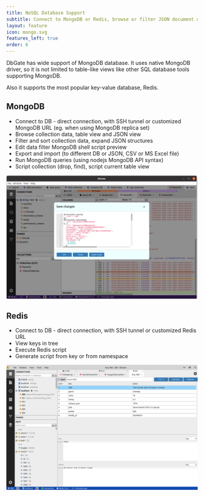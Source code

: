 ```yaml
---
title: NoSQL Database Support
subtitle: Connect to MongoDB or Redis, browse or filter JSON document data
layout: feature
icon: mongo.svg
features_left: true
order: 6
---
```


DbGate has wide support of MongoDB database. It uses native MongoDB driver, so it is not limited to table-like views like other SQL database tools supporting MongoDB.

Also it supports the most popular key-value database, Redis.

## MongoDB

* Connect to DB - direct connection, with SSH tunnel or customized MongoDB URL (eg. when using MongoDB replica set)
* Browse collection data, table view and JSON view
* Filter and sort collection data, expand JSON structures
* Edit data filter MongoDB shell script preview
* Export and import (to different DB or JSON, CSV or MS Excel file)
* Run MongoDB queries (using nodejs MongoDB API syntax)
* Script collection (drop, find), script current table view

![Mongo](/assets/screenshots/mongosave.png)

## Redis
* Connect to DB - direct connection, with SSH tunnel or customized Redis URL
* View keys in tree
* Execute Redis script
* Generate script from key or from namespace

![Redis](/assets/screenshots/redis.png)

